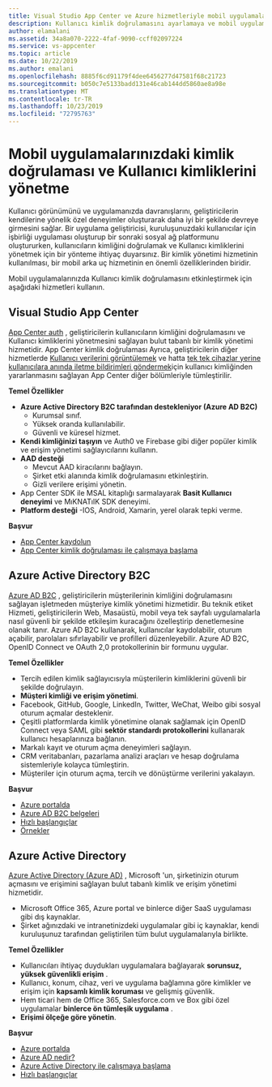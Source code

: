 ```yaml
---
title: Visual Studio App Center ve Azure hizmetleriyle mobil uygulamalarınıza kimlik doğrulaması ekleme
description: Kullanıcı kimlik doğrulamasını ayarlamaya ve mobil uygulamaların sosyal hesaplar, Azure Active Directory ve özel kimlik doğrulamasıyla kimlik doğrulaması yapmasını sağlayan App Center gibi hizmetler hakkında bilgi edinin.
author: elamalani
ms.assetid: 34a8a070-2222-4faf-9090-ccff02097224
ms.service: vs-appcenter
ms.topic: article
ms.date: 10/22/2019
ms.author: emalani
ms.openlocfilehash: 8885f6cd91179f4dee6456277d47581f68c21723
ms.sourcegitcommit: b050c7e5133badd131e46cab144dd5860ae8a98e
ms.translationtype: MT
ms.contentlocale: tr-TR
ms.lasthandoff: 10/23/2019
ms.locfileid: "72795763"
---
```

# <a name="add-authentication-and-manage-user-identities-in-your-mobile-apps"></a>Mobil uygulamalarınızdaki kimlik doğrulaması ve Kullanıcı kimliklerini yönetme

Kullanıcı görünümünü ve uygulamanızda davranışlarını, geliştiricilerin kendilerine yönelik özel deneyimler oluşturarak daha iyi bir şekilde devreye girmesini sağlar. Bir uygulama geliştiricisi, kuruluşunuzdaki kullanıcılar için işbirliği uygulaması oluşturup bir sonraki sosyal ağ platformunu oluştururken, kullanıcıların kimliğini doğrulamak ve Kullanıcı kimliklerini yönetmek için bir yönteme ihtiyaç duyarsınız. Bir kimlik yönetimi hizmetinin kullanılması, bir mobil arka uç hizmetinin en önemli özelliklerinden biridir.

Mobil uygulamalarınızda Kullanıcı kimlik doğrulamasını etkinleştirmek için aşağıdaki hizmetleri kullanın.

## <a name="visual-studio-app-center"></a>Visual Studio App Center
[App Center auth](/appcenter/auth/) , geliştiricilerin kullanıcıların kimliğini doğrulamasını ve Kullanıcı kimliklerini yönetmesini sağlayan bulut tabanlı bir kimlik yönetimi hizmetidir. App Center kimlik doğrulaması Ayrıca, geliştiricilerin diğer hizmetlerde [Kullanıcı verilerini görüntülemek](/appcenter/data/index) ve hatta [tek tek cihazlar yerine kullanıcılara anında iletme bildirimleri göndermek](/appcenter/push/push-to-user#app-center-auth-set-identity)için kullanıcı kimliğinden yararlanmasını sağlayan App Center diğer bölümleriyle tümleştirilir. 

**Temel Özellikler**
- **Azure Active Directory B2C tarafından destekleniyor (Azure AD B2C)** 
    - Kurumsal sınıf.
    - Yüksek oranda kullanılabilir.
    - Güvenli ve küresel hizmet.
- **Kendi kimliğinizi taşıyın** ve Auth0 ve Firebase gibi diğer popüler kimlik ve erişim yönetimi sağlayıcılarını kullanın.
- **AAD desteği** 
    - Mevcut AAD kiracılarını bağlayın. 
    - Şirket etki alanında kimlik doğrulamasını etkinleştirin.
    - Gizli verilere erişimi yönetin.
- App Center SDK ile MSAL kitaplığı sarmalayarak **Basit Kullanıcı deneyimi** ve MıKNATıIK SDK deneyimi.
- **Platform desteği** -IOS, Android, Xamarin, yerel olarak tepki verme.

**Başvur**
- [App Center kaydolun](https://appcenter.ms/signup?utm_source=Mobile%20Development%20Docs&utm_medium=Azure&utm_campaign=New%20azure%20docs) 
- [App Center kimlik doğrulaması ile çalışmaya başlama](/appcenter/auth/)

## <a name="azure-active-directory-b2c"></a>Azure Active Directory B2C
[Azure AD B2C](https://azure.microsoft.com/services/active-directory-b2c/) , geliştiricilerin müşterilerinin kimliğini doğrulamasını sağlayan işletmeden müşteriye kimlik yönetimi hizmetidir. Bu teknik etiket Hizmeti, geliştiricilerin Web, Masaüstü, mobil veya tek sayfalı uygulamalarla nasıl güvenli bir şekilde etkileşim kuracağını özelleştirip denetlemesine olanak tanır. Azure AD B2C kullanarak, kullanıcılar kaydolabilir, oturum açabilir, parolaları sıfırlayabilir ve profilleri düzenleyebilir. Azure AD B2C, OpenID Connect ve OAuth 2,0 protokollerinin bir formunu uygular. 

**Temel Özellikler**
- Tercih edilen kimlik sağlayıcısıyla müşterilerin kimliklerini güvenli bir şekilde doğrulayın.
- **Müşteri kimliği ve erişim yönetimi**.
- Facebook, GitHub, Google, LinkedIn, Twitter, WeChat, Weibo gibi sosyal oturum açmalar desteklenir.
- Çeşitli platformlarda kimlik yönetimine olanak sağlamak için OpenID Connect veya SAML gibi **sektör standardı protokollerini** kullanarak kullanıcı hesaplarınıza bağlanın.
- Markalı kayıt ve oturum açma deneyimleri sağlayın.
- CRM veritabanları, pazarlama analizi araçları ve hesap doğrulama sistemleriyle kolayca tümleştirin.
- Müşteriler için oturum açma, tercih ve dönüştürme verilerini yakalayın.

**Başvur**
- [Azure portalda](https://portal.azure.com/)
- [Azure AD B2C belgeleri](/azure/active-directory-b2c/)
- [Hızlı başlangıçlar](/azure/active-directory-b2c/active-directory-b2c-quickstarts-web-app)
- [Örnekler](/azure/active-directory-b2c/code-samples)

## <a name="azure-active-directory"></a>Azure Active Directory
[Azure Active Directory (Azure AD)](https://azure.microsoft.com/services/active-directory/) , Microsoft 'un, şirketinizin oturum açmasını ve erişimini sağlayan bulut tabanlı kimlik ve erişim yönetimi hizmetidir.
- Microsoft Office 365, Azure portal ve binlerce diğer SaaS uygulaması gibi dış kaynaklar.
- Şirket ağınızdaki ve intranetinizdeki uygulamalar gibi iç kaynaklar, kendi kuruluşunuz tarafından geliştirilen tüm bulut uygulamalarıyla birlikte.

**Temel Özellikler**
- Kullanıcıları ihtiyaç duydukları uygulamalara bağlayarak **sorunsuz, yüksek güvenlikli erişim** .
- Kullanıcı, konum, cihaz, veri ve uygulama bağlamına göre kimlikler ve erişim için **kapsamlı kimlik koruması** ve gelişmiş güvenlik.
- Hem ticari hem de Office 365, Salesforce.com ve Box gibi özel uygulamalar **binlerce ön tümleşik uygulama** .
- **Erişimi ölçeğe göre yönetin**.

**Başvur**
- [Azure portalda](https://portal.azure.com/)
- [Azure AD nedir?](/azure/active-directory/fundamentals/active-directory-whatis)
- [Azure Active Directory ile çalışmaya başlama](/azure/active-directory/fundamentals/active-directory-whatis)
- [Hızlı başlangıçlar](/azure/active-directory/fundamentals/active-directory-access-create-new-tenant)